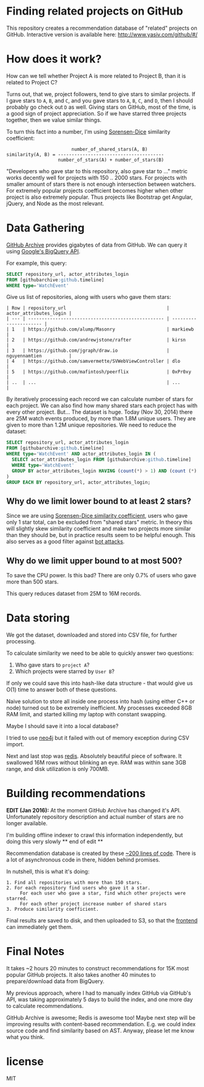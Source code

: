 # Finding related projects on GitHub

This repository creates a recommendation database of "related" projects on GitHub.
Interactive version is available here: http://www.yasiv.com/github/#/

# How does it work?

How can we tell whether Project A is more related to Project B, than it is related
to Project C?

Turns out, that we, project followers, tend to give stars to similar projects.
If I gave stars to `A`, `B`, and `C`, and you gave stars to `A`, `B`, `C`, and `D`,
then I should probably go check out `D` as well. Giving stars on GitHub, most of
the time, is a good sign of project appreciation. So if we have starred three
projects together, then we value similar things.

To turn this fact into a number, I'm using [Sorensen-Dice](https://en.wikipedia.org/wiki/S%C3%B8rensen%E2%80%93Dice_coefficient)
similarity coefficient:

```
                        number_of_shared_stars(A, B)
similarity(A, B) = ---------------------------------------
                   number_of_stars(A) + number_of_stars(B)
```

"Developers who gave star to this repository, also gave star to ..." metric
works decently well for projects with 150 .. 2000 stars. For projects with
smaller amount of stars there is not enough intersection between watchers.
For extremely popular projects coefficient becomes higher when other project is
also extremely popular. Thus projects like Bootstrap get Angular, jQuery, and
Node as the most relevant.

# Data Gathering

[GitHub Archive](http://www.githubarchive.org/) provides gigabytes of data from
GitHub. We can query it using [Google's BigQuery API](https://bigquery.cloud.google.com).

For example, this query:

``` sql
SELECT repository_url, actor_attributes_login
FROM [githubarchive:github.timeline]
WHERE type='WatchEvent'
```

Give us list of repositories, along with users who gave them stars:

```
| Row | repository_url                                     | actor_attributes_login |
| --- | -------------------------------------------------- | ---------------------- |
| 1   | https://github.com/alump/Masonry                   | markiewb               |
| 2   | https://github.com/andrewjstone/rafter             | kirsn                  |
| 3   | https://github.com/jgraph/draw.io                  | nguyennamtien          |
| 4   | https://github.com/samvermette/SVWebViewController | dlo                    |
| 5   | https://github.com/mafintosh/peerflix              | 0xPr0xy                |
| ..  | ...                                                | ...                    |
```

By iteratively processing each record we can calculate number of stars for each
project. We can also find how many shared stars each project has with every
other project. But... The dataset is huge. Today (Nov 30, 2014) there are 25M
watch events produced, by more than 1.8M unique users. They are given to more than
1.2M unique repositories. We need to reduce the dataset:

``` sql
SELECT repository_url, actor_attributes_login
FROM [githubarchive:github.timeline]
WHERE type='WatchEvent' AND actor_attributes_login IN (
  SELECT actor_attributes_login FROM [githubarchive:github.timeline]
  WHERE type='WatchEvent'
  GROUP BY actor_attributes_login HAVING (count(*) > 1) AND (count (*) < 500)
)
GROUP EACH BY repository_url, actor_attributes_login;
```

## Why do we limit lower bound to at least 2 stars?

Since we are using [Sorensen-Dice similarity coefficient](https://en.wikipedia.org/wiki/S%C3%B8rensen%E2%80%93Dice_coefficient),
users who gave only 1 star total, can be excluded from "shared stars" metric.
In theory this will slightly skew similarity coefficient and make two projects more
similar than they should be, but in practice results seem to be helpful enough. This
also serves as a good filter against [bot attacks](https://github.com/Rohfosho/CosmosBrowserBackend/issues/13).

## Why do we limit upper  bound to at most 500?

To save the CPU power. Is this bad? There are only 0.7% of users who gave more
than 500 stars.

This query reduces dataset from 25M to 16M records.

# Data storing

We got the dataset, downloaded and stored into CSV file, for further processing.

To calculate similarity we need to be able to quickly answer two questions:

1. Who gave stars to `project A`?
2. Which projects were starred by `User B`?

If only we could save this into hash-like data structure - that would give us
O(1) time to answer both of these questions.

Naive solution to store all inside one process into hash (using either C++ or node)
turned out to be extremely inefficient. My processes exceeded 8GB RAM limit,
and started killing my laptop with constant swapping.

Maybe I should save it into a local database?

I tried to use [neo4j](http://neo4j.com/) but it failed with out of memory exception
during CSV import.

Next and last stop was [redis](http://redis.io/). Absolutely beautiful piece of
software. It swallowed 16M rows without blinking an eye. RAM was within sane 3GB
range, and disk utilization is only 700MB.

# Building recommendations

**EDIT (Jan 2016):**
At the moment GitHub Archive has changed it's API. Unfortunately repository
description and actual number of stars are no longer available.

I'm building offline indexer to crawl this information independently, but doing
this very slowly
** end of edit **


Recommendation database is created by these [~200 lines of code](https://github.com/anvaka/ghindex/blob/master/recommend.js).
There is a lot of asynchronous code in there, hidden behind promises.

In nutshell, this is what it's doing:

```
1. Find all repositories with more than 150 stars.
2. For each repository find users who gave it a star.
     For each user who gave a star, find which other projects were starred.
     For each other project increase number of shared stars
3. Produce similarity coefficient.
```

Final results are saved to disk, and then uploaded to S3, so that the [frontend](http://www.yasiv.com/github/)
can immediately get them.

# Final Notes

It takes ~2 hours 20 minutes to construct recommendations for 15K most popular
GitHub projects. It also takes another 40 minutes to prepare/download data from
BigQuery.

My previous approach, where I had to manually index GitHub via GitHub's API,
was taking approximately 5 days to build the index, and one more day to calculate
recommendations.

GitHub Archive is awesome; Redis is awesome too! Maybe next step will be improving
results with content-based recommendation. E.g. we could index source code and
find similarity based on AST. Anyway, please let me know what you think.

# license

MIT

